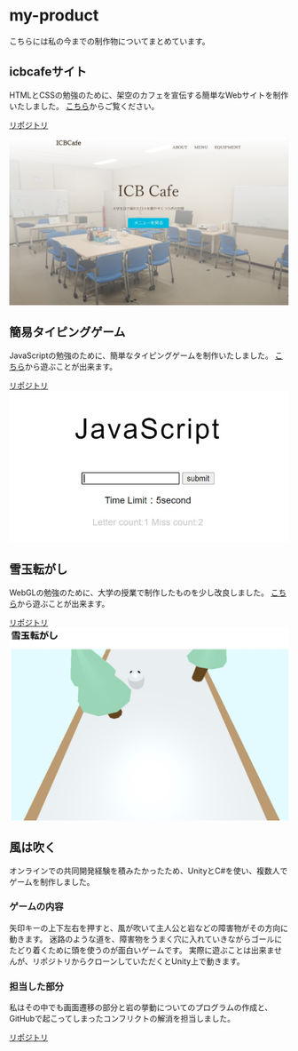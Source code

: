 # my-product

こちらには私の今までの制作物についてまとめています。

## icbcafeサイト
HTMLとCSSの勉強のために、架空のカフェを宣伝する簡単なWebサイトを制作いたしました。
[こちら](https://chamcham10324.github.io/icbcafe.github.io/)からご覧ください。

[リポジトリ](https://github.com/chamcham10324/icbcafe.github.io)

![icbcafe-screenshot1](https://github.com/chamcham10324/my-product/blob/images/ICBCafe_screenshot1.jpg)

## 簡易タイピングゲーム
JavaScriptの勉強のために、簡単なタイピングゲームを制作いたしました。
[こちら](https://chamcham10324.github.io/typingTrialJS/)から遊ぶことが出来ます。

[リポジトリ](https://github.com/chamcham10324/typingTrialJS)
![typing-game-screenshot1](https://github.com/chamcham10324/my-product/blob/images/typingGame_screenshot1.jpg)

## 雪玉転がし
WebGLの勉強のために、大学の授業で制作したものを少し改良しました。
[こちら](https://chamcham10324.github.io/rolling-snowball/)から遊ぶことが出来ます。

[リポジトリ](https://github.com/chamcham10324/rolling-snowball)
![snowball-rolling-screenshot1](https://github.com/chamcham10324/my-product/blob/images/rolling_snowball_screenshot.jpg)

## 風は吹く
オンラインでの共同開発経験を積みたかったため、UnityとC#を使い、複数人でゲームを制作しました。

### ゲームの内容
矢印キーの上下左右を押すと、風が吹いて主人公と岩などの障害物がその方向に動きます。
迷路のような道を、障害物をうまく穴に入れていきながらゴールにたどり着くために頭を使うのが面白いゲームです。
実際に遊ぶことは出来ませんが、リポジトリからクローンしていただくとUnity上で動きます。

### 担当した部分
私はその中でも画面遷移の部分と岩の挙動についてのプログラムの作成と、GitHubで起こってしまったコンフリクトの解消を担当しました。

[リポジトリ](https://github.com/chamcham10324/RigOnlineHackathon-TeamE)
